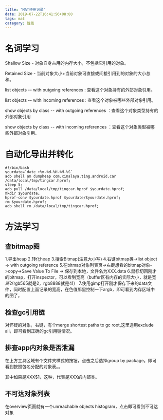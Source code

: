 ```yaml
---
title: "MAT使用记录"
date: 2019-07-22T16:41:56+08:00
tags: mat
category: 性能
---
```


# 名词学习

Shallow Size - 对象自身占用的内存大小，不包括它引用的对象。 

Retained Size - 当前对象大小+当前对象可直接或间接引用到的对象的大小总和。

list objects -- with outgoing references : 查看这个对象持有的外部对象引用。

list objects -- with incoming references : 查看这个对象被哪些外部对象引用。

show objects by class  --  with outgoing references ：查看这个对象类型持有的外部对象引用

show objects by class  --  with incoming references ：查看这个对象类型被哪些外部对象引用、

# 自动化导出并转化

```aidl
#!/bin/bash
yourdate=`date +%m-%d-%H-%M-%S`
adb shell am dumpheap com.ximalaya.ting.android.car /data/local/tmp/tingcar.hprof;
sleep 5;
adb pull /data/local/tmp/tingcar.hprof $yourdate.hprof;
mkdir $yourdate;
hprof-conv $yourdate.hprof $yourdate/$yourdate.hprof;
rm $yourdate.hprof;
adb shell rm /data/local/tmp/tingcar.hprof;
```

# 方法学习

## 查bitmap图

1.导出heap
2.转化heap
3.搜索Bitmap(注意大小写)
4.右键bitmap类->list object -> with outgoing reference
5.在bitmap对象列表页->右键想看的bitmap对象->copy->Save Value To File -> 保存到本地，文件名为XXX.data
6.鼠标切回刚才的bitmap，打开inspector，可以看到宽高（buffer区有内存的实际大小，就是宽*高*2(rgb565就是2，rgb8888就是4)）
7.使用gimp打开刚才保存下来的data文件，同时配置上面记录的宽高，在色值那里控制一下argb，即可看到内存区域中的图了。

## 检查gc引用链

对怀疑的对象，右键，有个merge shortest paths to gc root,这里选用exclude all，即可看到正确的gc引用链情况。

## 排查app内对象是否泄漏

在上方工具区域有个文件夹样式的按钮，点击之后选择group by package。即可看到按照包名分配的对象表。。

其中如果是XXX$1，这种，代表是XXX的内部类。

## 不可达对象列表

在overview页面就有一个unreachable objects histogram，点击即可看到不可达对象
